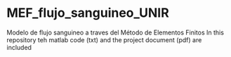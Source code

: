 # MEF_flujo_sanguineo_UNIR
Modelo de flujo sanguineo a traves del Método de Elementos Finitos
In this repository teh matlab code (txt) and the project document (pdf) are included
